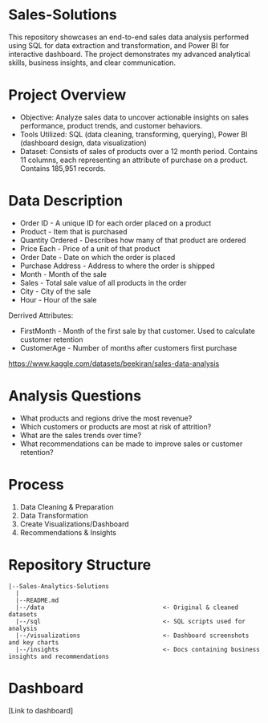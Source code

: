 # Sales-Solutions
This repository showcases an end-to-end sales data analysis performed using SQL for data extraction and transformation, and Power BI for interactive dashboard. The project demonstrates my advanced analytical skills, business insights, and clear communication.


# Project Overview
- Objective: Analyze sales data to uncover actionable insights on sales performance, product trends, and customer behaviors.
- Tools Utilized: SQL (data cleaning, transforming, querying), Power BI (dashboard design, data visualization)
- Dataset: Consists of sales of products over a 12 month period. Contains 11 columns, each representing an attribute of purchase on a product. Contains 185,951 records.


# Data Description
- Order ID - A unique ID for each order placed on a product
- Product - Item that is purchased
- Quantity Ordered - Describes how many of that product are ordered
- Price Each - Price of a unit of that product
- Order Date - Date on which the order is placed
- Purchase Address - Address to where the order is shipped
- Month - Month of the sale
- Sales - Total sale value of all products in the order
- City - City of the sale
- Hour - Hour of the sale

Derrived Attributes: 
- FirstMonth - Month of the first sale by that customer. Used to calculate customer retention
- CustomerAge - Number of months after customers first purchase

https://www.kaggle.com/datasets/beekiran/sales-data-analysis


# Analysis Questions
- What products and regions drive the most revenue?
- Which customers or products are most at risk of attrition?
- What are the sales trends over time?
- What recommendations can be made to improve sales or customer retention?


# Process
1) Data Cleaning & Preparation
2) Data Transformation
3) Create Visualizations/Dashboard
4) Recommendations & Insights


# Repository Structure
```
|--Sales-Analytics-Solutions
  |
  |--README.md
  |--/data                                 <- Original & cleaned datasets
  |--/sql                                  <- SQL scripts used for analysis
  |--/visualizations                       <- Dashboard screenshots and key charts
  |--/insights                             <- Docs containing business insights and recommendations
```

# Dashboard
[Link to dashboard]




